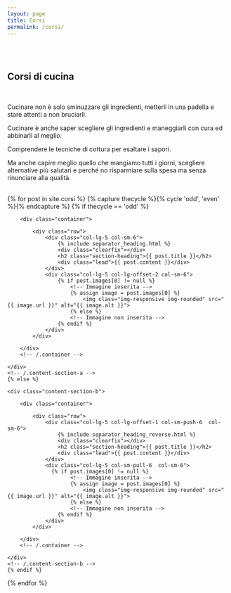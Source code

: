 ```yaml
---
layout: page
title: Corsi
permalink: /corsi/
---
```


<!-- Introduzione -->
<section id="about" class="container content-section text-center">
    <div class="row">
        <div class="col-lg-8 col-lg-offset-2">
          <br/><br/>
          <h2>Corsi di cucina</h2>
          <br/>
            <p>Cucinare non è solo sminuzzare gli ingredienti, metterli in una padella e stare attenti a non bruciarli.</p>
            <p>Cucinare è anche saper scegliere gli ingredienti e maneggiarli con cura ed abbinarli al meglio.</p>
            <p>Comprendere le tecniche di cottura per esaltare i sapori.</p>
            <p>Ma anche capire meglio quello che mangiamo tutti i giorni, scegliere alternative più salutari e perché no risparmiare sulla spesa ma senza rinunciare alla qualità.</p>
            <br/>
          </div>
    </div>
</section>


<section id="services">
<!-- Page Content -->
{% for post in site.corsi %}
  {% capture thecycle %}{% cycle 'odd', 'even' %}{% endcapture %}
    {% if thecycle == 'odd' %}
    <div class="content-section-a">

        <div class="container">

            <div class="row">
                <div class="col-lg-5 col-sm-6">
                    {% include separator_heading.html %}
                    <div class="clearfix"></div>
                    <h2 class="section-heading">{{ post.title }}</h2>
                    <div class="lead">{{ post.content }}</div>
                </div>
                <div class="col-lg-5 col-lg-offset-2 col-sm-6">
                    {% if post.images[0] != null %}
                        <!-- Immagine inserita -->
                        {% assign image = post.images[0] %}
                            <img class="img-responsive img-rounded" src="{{ image.url }}" alt="{{ image.alt }}">
                        {% else %}
                        <!-- Immagine non inserita -->
                    {% endif %}
                </div>
            </div>

        </div>
        <!-- /.container -->

    </div>
    <!-- /.content-section-a -->
    {% else %}

    <div class="content-section-b">

        <div class="container">

            <div class="row">
                <div class="col-lg-5 col-lg-offset-1 col-sm-push-6  col-sm-6">
                    {% include separator_heading_reverse.html %}
                    <div class="clearfix"></div>
                    <h2 class="section-heading">{{ post.title }}</h2>
                    <div class="lead">{{ post.content }}</div>
                </div>
                <div class="col-lg-5 col-sm-pull-6  col-sm-6">
                  {% if post.images[0] != null %}
                        <!-- Immagine inserita -->
                        {% assign image = post.images[0] %}
                            <img class="img-responsive img-rounded" src="{{ image.url }}" alt="{{ image.alt }}">
                        {% else %}
                        <!-- Immagine non inserita -->
                    {% endif %}
                </div>
            </div>

        </div>
        <!-- /.container -->

    </div>
    <!-- /.content-section-b -->
    {% endif %}
{% endfor %}
</section>
